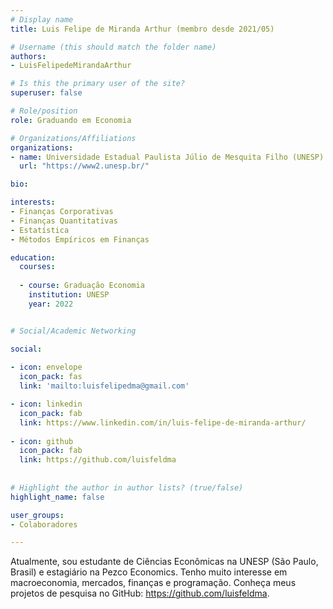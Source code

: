 ```yaml
---
# Display name
title: Luis Felipe de Miranda Arthur (membro desde 2021/05)

# Username (this should match the folder name)
authors:
- LuisFelipedeMirandaArthur

# Is this the primary user of the site?
superuser: false

# Role/position
role: Graduando em Economia

# Organizations/Affiliations
organizations:
- name: Universidade Estadual Paulista Júlio de Mesquita Filho (UNESP)
  url: "https://www2.unesp.br/"

bio:

interests:
- Finanças Corporativas
- Finanças Quantitativas
- Estatística
- Métodos Empíricos em Finanças

education:
  courses:
    
  - course: Graduação Economia
    institution: UNESP
    year: 2022


# Social/Academic Networking

social:
  
- icon: envelope
  icon_pack: fas
  link: 'mailto:luisfelipedma@gmail.com'

- icon: linkedin
  icon_pack: fab
  link: https://www.linkedin.com/in/luis-felipe-de-miranda-arthur/
  
- icon: github
  icon_pack: fab
  link: https://github.com/luisfeldma
  
  
# Highlight the author in author lists? (true/false)
highlight_name: false

user_groups:
- Colaboradores

---
```


Atualmente, sou estudante de Ciências Econômicas na UNESP (São Paulo, Brasil) e estagiário na Pezco Economics. Tenho muito interesse em macroeconomia, mercados, finanças e programação. Conheça meus projetos de pesquisa no GitHub: https://github.com/luisfeldma.